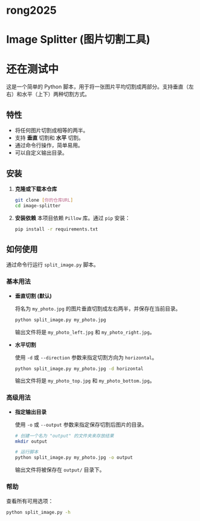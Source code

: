 # rong2025
# Image Splitter (图片切割工具)
# 还在测试中

这是一个简单的 Python 脚本，用于将一张图片平均切割成两部分。支持垂直（左右）和水平（上下）两种切割方式。

## 特性

-   将任何图片切割成相等的两半。
-   支持 **垂直** 切割和 **水平** 切割。
-   通过命令行操作，简单易用。
-   可以自定义输出目录。

## 安装

1.  **克隆或下载本仓库**
    ```bash
    git clone [你的仓库URL]
    cd image-splitter
    ```

2.  **安装依赖**
    本项目依赖 `Pillow` 库。通过 `pip` 安装：
    ```bash
    pip install -r requirements.txt
    ```

## 如何使用

通过命令行运行 `split_image.py` 脚本。

### 基本用法

-   **垂直切割 (默认)**

    将名为 `my_photo.jpg` 的图片垂直切割成左右两半，并保存在当前目录。

    ```bash
    python split_image.py my_photo.jpg
    ```
    输出文件将是 `my_photo_left.jpg` 和 `my_photo_right.jpg`。

-   **水平切割**

    使用 `-d` 或 `--direction` 参数来指定切割方向为 `horizontal`。

    ```bash
    python split_image.py my_photo.jpg -d horizontal
    ```
    输出文件将是 `my_photo_top.jpg` 和 `my_photo_bottom.jpg`。


### 高级用法

-   **指定输出目录**

    使用 `-o` 或 `--output` 参数来指定保存切割后图片的目录。

    ```bash
    # 创建一个名为 "output" 的文件夹来存放结果
    mkdir output

    # 运行脚本
    python split_image.py my_photo.jpg -o output
    ```
    输出文件将被保存在 `output/` 目录下。

### 帮助

查看所有可用选项：
```bash
python split_image.py -h
